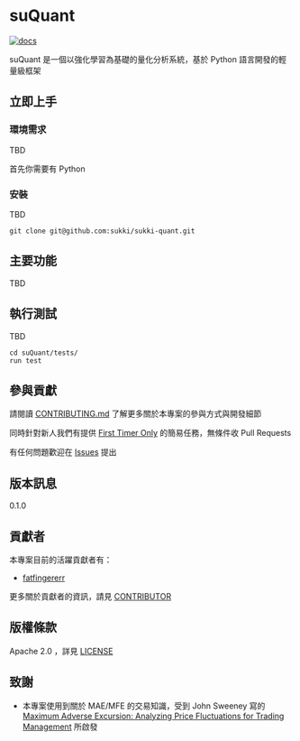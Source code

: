 # suQuant

[![docs](https://readthedocs.org/projects/sukki-quant/badge/?version=latest)](http://sukki-quant.readthedocs.io/en/latest/)

suQuant 是一個以強化學習為基礎的量化分析系統，基於 Python 語言開發的輕量級框架


## 立即上手

### 環境需求

TBD

首先你需要有 Python

### 安裝

TBD

```
git clone git@github.com:sukki/sukki-quant.git
```

## 主要功能

TBD

## 執行測試

TBD

```
cd suQuant/tests/
run test
```

## 參與貢獻

請閱讀 [CONTRIBUTING.md](CONTRIBUTING.md) 了解更多關於本專案的參與方式與開發細節

同時針對新人我們有提供 [First Timer Only](https://github.com/sukki/sukki-quant/labels/first-timers-only) 的簡易任務，無條件收 Pull Requests

有任何問題歡迎在 [Issues](https://github.com/sukki/sukki-quant/issues) 提出

## 版本訊息

0.1.0

## 貢獻者

本專案目前的活躍貢獻者有：

- [fatfingererr](https://github.com/fatfingererr)


更多關於貢獻者的資訊，請見 [CONTRIBUTOR](CONTRIBUTOR)

## 版權條款

Apache 2.0 ，詳見 [LICENSE](LICENSE)

## 致謝

- 本專案使用到關於 MAE/MFE 的交易知識，受到 John Sweeney 寫的 [Maximum Adverse Excursion: Analyzing Price Fluctuations for Trading Management](https://www.amazon.com/Maximum-Adverse-Excursion-Fluctuations-Management/dp/0471141526) 所啟發
